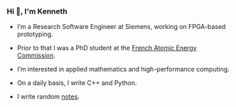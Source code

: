 ### Hi 👋, I'm Kenneth

- I’m a Research Software Engineer at Siemens, working on FPGA-based prototyping.

- Prior to that I was a PhD student at the [French Atomic Energy Commission](https://www.cea.fr/english).

- I’m interested in applied mathematics and high-performance computing.

- On a daily basis, I write C++ and Python.

- I write random [notes](https://kennethassogba.github.io/notes.html).

